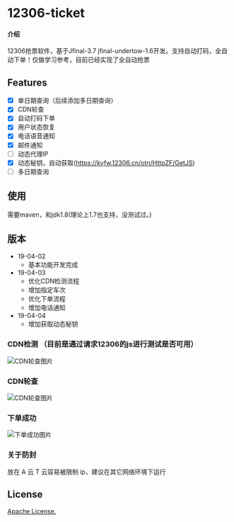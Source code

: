 # 12306-ticket

#### 介绍
12306抢票软件，基于Jfinal-3.7 jfinal-undertow-1.6开发。支持自动打码，全自动下单！仅做学习参考，目前已经实现了全自动抢票




## Features
- [x] 单日期查询（后续添加多日期查询）
- [x] CDN轮查
- [x] 自动打码下单
- [x] 用户状态恢复
- [x] 电话语音通知
- [x] 邮件通知
- [ ] 动态代理IP
- [x] 动态秘钥，自动获取(https://kyfw.12306.cn/otn/HttpZF/GetJS)
- [ ] 多日期查询

## 使用
 需要maven，和jdk1.8(理论上1.7也支持，没测试过。)

## 版本
- 19-04-02
    - 基本功能开发完成
- 19-04-03
    - 优化CDN检测流程
    - 增加指定车次
    - 优化下单流程
    - 增加电话通知
- 19-04-04
    - 增加获取动态秘钥


### CDN检测 （目前是通过请求12306的js进行测试是否可用）
![CDN轮查图片](https://images.gitee.com/uploads/images/2019/0402/192641_eabd71e1_955082.jpeg)


### CDN轮查
![CDN轮查图片](https://images.gitee.com/uploads/images/2019/0402/192316_0901e6b8_955082.png)

### 下单成功
![下单成功图片](https://images.gitee.com/uploads/images/2019/0403/225923_f7c4b74f_955082.jpeg)


### 关于防封
放在 A 云 T 云容易被限制 ip，建议在其它网络环境下运行

## License

[Apache License.](https://www.apache.org/licenses/LICENSE-2.0)